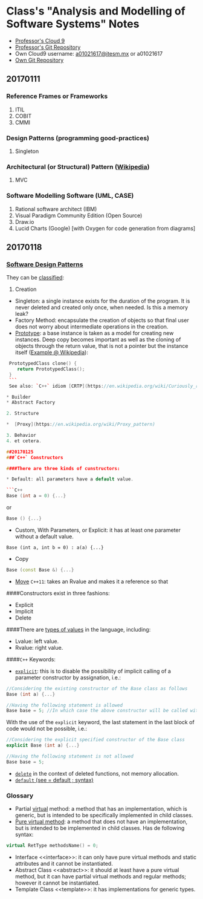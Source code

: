 # Class's "Analysis and Modelling of Software Systems" Notes
* [Professor's Cloud 9](https://ide.c9.io/ariellucien/poo2016)
* [Professor's Git Repository](https://github.com/ariellucien/AyMSS17_1)
* Own Cloud9 username: a01021617@itesm.mx or a01021617
* [Own Git Repository](https://github.com/jginsburgn/AnalysisAndModellingOfSoftwareSystems)

## 20170111
### Reference Frames or Frameworks
1. ITIL
2. COBIT
3. CMMI

### Design Patterns (programming good-practices)
1. Singleton

### Architectural (or Structural) Pattern ([Wikipedia](https://en.wikipedia.org/wiki/Architectural_pattern))
1. MVC

### Software Modelling Software (UML, CASE)
1. Rational software architect (IBM)
2. Visual Paradigm Community Edition (Open Source)
3. Draw.io
4. Lucid Charts (Google) [with Oxygen for code generation from diagrams]

## 20170118
### [Software Design Patterns](https://en.wikipedia.org/wiki/Software_design_pattern)
They can be [classified](https://en.wikipedia.org/wiki/Software_design_pattern#Classification_and_list):

1. Creation

  * Singleton: a single instance exists for the duration of the program. It is never deleted and created only once, when needed. Is this a memory leak?
  * Factory Method: encapsulate the creation of objects so that final user does not worry about intermediate operations in the creation.
  * [Prototype](https://en.wikipedia.org/wiki/Prototype_pattern): a base instance is taken as a model for creating new instances. Deep copy becomes important as well as the cloning of objects through the return value, that is not a pointer but the instance itself ([Example @ Wikipedia](https://en.wikipedia.org/wiki/Return_value_optimization#Summary)):

  
   ```c++
	PrototypedClass clone() {
	   return PrototypedClass();
	}
	```
	See also: `C++` idiom [CRTP](https://en.wikipedia.org/wiki/Curiously_recurring_template_pattern) or Curiously Recurring Template Pattern.

  * Builder
  * Abstract Factory

2. Structure

  *  [Proxy](https://en.wikipedia.org/wiki/Proxy_pattern)

3. Behavior
4. et cetera.

##20170125
###`C++` Constructors

####There are three kinds of cunstructors:

* Default: all parameters have a default value.

```C++
Base (int a = 0) {...}
```
or
```C++
Base () {...}
```

* Custom, With Parameters, or Explicit: it has at least one parameter without a default value.

```C+
Base (int a, int b = 0) : a(a) {...}
```

* Copy

```C++
Base (const Base &) {...}
```

* [Move](http://en.cppreference.com/w/cpp/language/move_constructor) `C++11`: takes an Rvalue and makes it a reference so that 

####Constructors exist in three fashions:

* Explicit
* Implicit
* Delete

####There are [types of values](http://en.cppreference.com/w/cpp/language/value_category) in the language, including:

* Lvalue: left value.
* Rvalue: right value.

####`C++` Keywords:
* [`explicit`](http://en.cppreference.com/w/cpp/language/explicit): this is to disable the possibility of implicit calling of a parameter constructor by assignation, i.e.:

```C++
//Considering the existing constructor of the Base class as follows
Base (int a) {...}

//Having the following statement is allowed
Base base = 5; //In which case the above constructor will be called with a = 5
```

With the use of the `explicit` keyword, the last statement in the last block of code would not be possible, i.e.:

```C++
//Considering the explicit specified constructor of the Base class
explicit Base (int a) {...}

//Having the following statement is not allowed
Base base = 5;
```
* [`delete`](http://en.cppreference.com/w/cpp/language/function#Deleted_functions) in the context of deleted functions, not memory allocation.
* [`default` (see = default ; syntax)](http://en.cppreference.com/w/cpp/language/function#Function_definition)

### Glossary
* Partial [virtual](http://en.cppreference.com/w/cpp/language/virtual) method: a method that has an implementation, which is generic, but is intended to be specifically implemented in child classes.
* [Pure virtual method](http://en.cppreference.com/w/cpp/language/abstract_class): a method that does not have an implementation, but is intended to be implemented in child classes. Has de following syntax:

```C++
virtual RetType methodsName() = 0;
```
* Interface \<\<interface>>: it can only have pure virtual methods and static attributes and it cannot be instantiated.
* Abstract Class \<\<abstract>>: it should at least have a pure virtual method, but it can have partial virtual methods and regular methods; however it cannot be instantiated.
* Template Class \<\<template>>: it has implementations for generic types.
